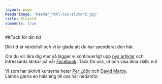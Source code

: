 ```yaml
---
layout: page
headerimage: 'header_html-css-slutord.jpg'
title: Slutord
comments: true
---
```



##Tack för din tid
<p class="preamble">Din tid är värdefull och vi är glada att du har spenderat den här.</p> 
Om du vill lära dig mer så lägger vi kontinuerligt upp <a href="/artiklar">nya artiklar</a> och intressanta länkar på vår <a href="http://facebook.com">Facebook</a>. Tack för oss, ut och visa dina skills nu!  

Vi som har skrivit kurserna heter <a href="http://perloov.com">Per Lööv</a> och <a href="http://dmarby.se">David Marby</a>.   
Lämna gärna en hälsning till oss här nedanför.